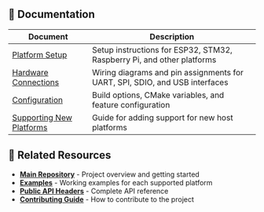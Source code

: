 ## 📖 Documentation

| Document                                               | Description                                                                 |
| ------------------------------------------------------ | --------------------------------------------------------------------------- |
| [Platform Setup](platform-setup.md)                    | Setup instructions for ESP32, STM32, Raspberry Pi, and other platforms      |
| [Hardware Connections](hardware-connections.md)        | Wiring diagrams and pin assignments for UART, SPI, SDIO, and USB interfaces |
| [Configuration](configuration.md)                      | Build options, CMake variables, and feature configuration                   |
| [Supporting New Platforms](supporting-new-platform.md) | Guide for adding support for new host platforms                             |

## 🔗 Related Resources

- **[Main Repository](../README.md)** - Project overview and getting started
- **[Examples](../examples/)** - Working examples for each supported platform
- **[Public API Headers](../include/)** - Complete API reference
- **[Contributing Guide](../CONTRIBUTING.md)** - How to contribute to the project

